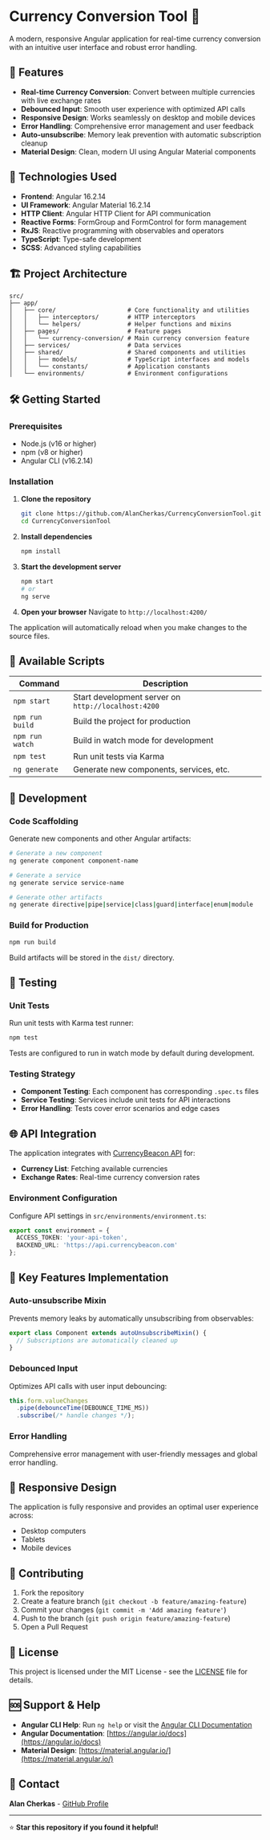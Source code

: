 # Currency Conversion Tool 💱

A modern, responsive Angular application for real-time currency conversion with an intuitive user interface and robust error handling.

## 🌟 Features

- **Real-time Currency Conversion**: Convert between multiple currencies with live exchange rates
- **Debounced Input**: Smooth user experience with optimized API calls
- **Responsive Design**: Works seamlessly on desktop and mobile devices
- **Error Handling**: Comprehensive error management and user feedback
- **Auto-unsubscribe**: Memory leak prevention with automatic subscription cleanup
- **Material Design**: Clean, modern UI using Angular Material components

## 🚀 Technologies Used

- **Frontend**: Angular 16.2.14
- **UI Framework**: Angular Material 16.2.14
- **HTTP Client**: Angular HTTP Client for API communication
- **Reactive Forms**: FormGroup and FormControl for form management
- **RxJS**: Reactive programming with observables and operators
- **TypeScript**: Type-safe development
- **SCSS**: Advanced styling capabilities

## 🏗️ Project Architecture

```
src/
├── app/
│   ├── core/                    # Core functionality and utilities
│   │   ├── interceptors/        # HTTP interceptors
│   │   └── helpers/             # Helper functions and mixins
│   ├── pages/                   # Feature pages
│   │   └── currency-conversion/ # Main currency conversion feature
│   ├── services/                # Data services
│   ├── shared/                  # Shared components and utilities
│   │   ├── models/              # TypeScript interfaces and models
│   │   └── constants/           # Application constants
│   └── environments/            # Environment configurations
```

## 🛠️ Getting Started

### Prerequisites

- Node.js (v16 or higher)
- npm (v8 or higher)
- Angular CLI (v16.2.14)

### Installation

1. **Clone the repository**
   ```bash
   git clone https://github.com/AlanCherkas/CurrencyConversionTool.git
   cd CurrencyConversionTool
   ```

2. **Install dependencies**
   ```bash
   npm install
   ```

3. **Start the development server**
   ```bash
   npm start
   # or
   ng serve
   ```

4. **Open your browser**
   Navigate to `http://localhost:4200/`

The application will automatically reload when you make changes to the source files.

## 📝 Available Scripts

| Command | Description |
|---------|-------------|
| `npm start` | Start development server on `http://localhost:4200` |
| `npm run build` | Build the project for production |
| `npm run watch` | Build in watch mode for development |
| `npm test` | Run unit tests via Karma |
| `ng generate` | Generate new components, services, etc. |

## 🔧 Development

### Code Scaffolding

Generate new components and other Angular artifacts:

```bash
# Generate a new component
ng generate component component-name

# Generate a service
ng generate service service-name

# Generate other artifacts
ng generate directive|pipe|service|class|guard|interface|enum|module
```

### Build for Production

```bash
npm run build
```

Build artifacts will be stored in the `dist/` directory.

## 🧪 Testing

### Unit Tests

Run unit tests with Karma test runner:

```bash
npm test
```

Tests are configured to run in watch mode by default during development.

### Testing Strategy

- **Component Testing**: Each component has corresponding `.spec.ts` files
- **Service Testing**: Services include unit tests for API interactions
- **Error Handling**: Tests cover error scenarios and edge cases

## 🌐 API Integration

The application integrates with [CurrencyBeacon API](https://currencybeacon.com/) for:

- **Currency List**: Fetching available currencies
- **Exchange Rates**: Real-time currency conversion rates

### Environment Configuration

Configure API settings in `src/environments/environment.ts`:

```typescript
export const environment = {
  ACCESS_TOKEN: 'your-api-token',
  BACKEND_URL: 'https://api.currencybeacon.com'
};
```

## 🎯 Key Features Implementation

### Auto-unsubscribe Mixin
Prevents memory leaks by automatically unsubscribing from observables:

```typescript
export class Component extends autoUnsubscribeMixin() {
  // Subscriptions are automatically cleaned up
}
```

### Debounced Input
Optimizes API calls with user input debouncing:

```typescript
this.form.valueChanges
  .pipe(debounceTime(DEBOUNCE_TIME_MS))
  .subscribe(/* handle changes */);
```

### Error Handling
Comprehensive error management with user-friendly messages and global error handling.

## 📱 Responsive Design

The application is fully responsive and provides an optimal user experience across:
- Desktop computers
- Tablets
- Mobile devices

## 🤝 Contributing

1. Fork the repository
2. Create a feature branch (`git checkout -b feature/amazing-feature`)
3. Commit your changes (`git commit -m 'Add amazing feature'`)
4. Push to the branch (`git push origin feature/amazing-feature`)
5. Open a Pull Request

## 📄 License

This project is licensed under the MIT License - see the [LICENSE](LICENSE) file for details.

## 🆘 Support & Help

- **Angular CLI Help**: Run `ng help` or visit the [Angular CLI Documentation](https://angular.io/cli)
- **Angular Documentation**: [https://angular.io/docs](https://angular.io/docs)
- **Material Design**: [https://material.angular.io/](https://material.angular.io/)

## 📧 Contact

**Alan Cherkas** - [GitHub Profile](https://github.com/AlanCherkas)

---

⭐ **Star this repository if you found it helpful!**
